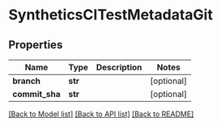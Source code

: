 # SyntheticsCITestMetadataGit

## Properties
Name | Type | Description | Notes
------------ | ------------- | ------------- | -------------
**branch** | **str** |  | [optional] 
**commit_sha** | **str** |  | [optional] 

[[Back to Model list]](README.md#documentation-for-models) [[Back to API list]](README.md#documentation-for-api-endpoints) [[Back to README]](README.md)


